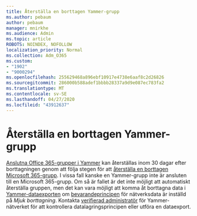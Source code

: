 ```yaml
---
title: Återställa en borttagen Yammer-grupp
ms.author: pebaum
author: pebaum
manager: mnirkhe
ms.audience: Admin
ms.topic: article
ROBOTS: NOINDEX, NOFOLLOW
localization_priority: Normal
ms.collection: Adm_O365
ms.custom:
- "1902"
- "9000294"
ms.openlocfilehash: 255629468a896ebf10917e4738e6aaf8c2d26826
ms.sourcegitcommit: 286000b588adef1bbbb28337a9d9e087ec783fa2
ms.translationtype: MT
ms.contentlocale: sv-SE
ms.lasthandoff: 04/27/2020
ms.locfileid: "43912637"
---
```

# <a name="restore-a-deleted-yammer-group"></a>Återställa en borttagen Yammer-grupp

[Anslutna Office 365-grupper i Yammer](https://docs.microsoft.com/yammer/manage-yammer-groups/yammer-and-office-365-groups) kan återställas inom 30 dagar efter borttagningen genom att följa stegen för att [återställa en borttagen Microsoft 365-grupp](https://docs.microsoft.com/office365/admin/create-groups/restore-deleted-group).
I vissa fall kanske en Yammer-grupp inte är ansluten till en Microsoft 365-grupp. Om så är fallet är det inte möjligt att automatiskt återställa gruppen, men det kan vara möjligt att komma åt borttagna data i [Yammer-dataexporten](https://docs.microsoft.com/yammer/manage-security-and-compliance/export-yammer-enterprise-data) om [bevarandeprincipen](https://docs.microsoft.com/yammer/manage-security-and-compliance/manage-data-compliance) för nätverksdata är inställd på *Mjuk borttagning*. Kontakta [verifierad administratör](https://docs.microsoft.com/yammer/manage-yammer-users/manage-yammer-admins) för Yammer-nätverket för att kontrollera datalagringsprincipen eller utföra en dataexport.
